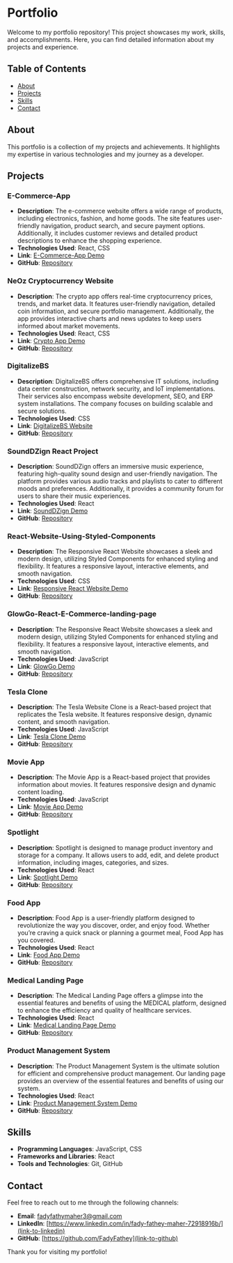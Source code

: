 # Portfolio

Welcome to my portfolio repository! This project showcases my work, skills, and accomplishments. Here, you can find detailed information about my projects and experience.

## Table of Contents

- [About](#about)
- [Projects](#projects)
- [Skills](#skills)
- [Contact](#contact)

## About

This portfolio is a collection of my projects and achievements. It highlights my expertise in various technologies and my journey as a developer.

## Projects

### E-Commerce-App
- **Description**: The e-commerce website offers a wide range of products, including electronics, fashion, and home goods. The site features user-friendly navigation, product search, and secure payment options. Additionally, it includes customer reviews and detailed product descriptions to enhance the shopping experience.
- **Technologies Used**: React, CSS
- **Link**: [E-Commerce-App Demo](https://e-commerce-website-six-phi.vercel.app/)
- **GitHub**: [Repository](https://github.com/FadyFathey/E-Commerce-App.git)

### NeOz Cryptocurrency Website
- **Description**: The crypto app offers real-time cryptocurrency prices, trends, and market data. It features user-friendly navigation, detailed coin information, and secure portfolio management. Additionally, the app provides interactive charts and news updates to keep users informed about market movements.
- **Technologies Used**: React, CSS
- **Link**: [Crypto App Demo](https://crypto-app-fady-fathy.onrender.com/)
- **GitHub**: [Repository](https://github.com/FadyFathey/crypto/tree/master)

### DigitalizeBS
- **Description**: DigitalizeBS offers comprehensive IT solutions, including data center construction, network security, and IoT implementations. Their services also encompass website development, SEO, and ERP system installations. The company focuses on building scalable and secure solutions.
- **Technologies Used**: CSS
- **Link**: [DigitalizeBS Website](https://digitalizebs.com/)
- **GitHub**: [Repository](https://github.com/FadyFathey/Digitalize.git)

### SoundDZign React Project
- **Description**: SoundDZign offers an immersive music experience, featuring high-quality sound design and user-friendly navigation. The platform provides various audio tracks and playlists to cater to different moods and preferences. Additionally, it provides a community forum for users to share their music experiences.
- **Technologies Used**: React
- **Link**: [SoundDZign Demo](https://sound-dezign.vercel.app/)
- **GitHub**: [Repository](https://github.com/FadyFathey/sound-dezign.git)

### React-Website-Using-Styled-Components
- **Description**: The Responsive React Website showcases a sleek and modern design, utilizing Styled Components for enhanced styling and flexibility. It features a responsive layout, interactive elements, and smooth navigation.
- **Technologies Used**: CSS
- **Link**: [Responsive React Website Demo](https://responsive-react-website-using-styled-components.vercel.app/)
- **GitHub**: [Repository](https://github.com/FadyFathey/Responsive-React-Website-Using-Styled-Components.git)

### GlowGo-React-E-Commerce-landing-page
- **Description**: The Responsive React Website showcases a sleek and modern design, utilizing Styled Components for enhanced styling and flexibility. It features a responsive layout, interactive elements, and smooth navigation.
- **Technologies Used**: JavaScript
- **Link**: [GlowGo Demo](https://responsive-react-website-using-styled-components.vercel.app/)
- **GitHub**: [Repository](https://github.com/FadyFathey/Responsive-React-Website-Using-Styled-Components.git)

### Tesla Clone
- **Description**: The Tesla Website Clone is a React-based project that replicates the Tesla website. It features responsive design, dynamic content, and smooth navigation.
- **Technologies Used**: JavaScript
- **Link**: [Tesla Clone Demo](https://tesla-website-clone-two.vercel.app)
- **GitHub**: [Repository](https://github.com/FadyFathey/Tesla-Website-Clone.git)

### Movie App
- **Description**: The Movie App is a React-based project that provides information about movies. It features responsive design and dynamic content loading.
- **Technologies Used**: JavaScript
- **Link**: [Movie App Demo](https://movie-db-30e50.web.app/)
- **GitHub**: [Repository](https://github.com/FadyFathey/movieDB.git)

### Spotlight
- **Description**: Spotlight is designed to manage product inventory and storage for a company. It allows users to add, edit, and delete product information, including images, categories, and sizes.
- **Technologies Used**: React
- **Link**: [Spotlight Demo](https://spotlight-self.vercel.app/)
- **GitHub**: [Repository](https://github.com/FadyFathey/spotlight.git)

### Food App
- **Description**: Food App is a user-friendly platform designed to revolutionize the way you discover, order, and enjoy food. Whether you’re craving a quick snack or planning a gourmet meal, Food App has you covered.
- **Technologies Used**: React
- **Link**: [Food App Demo](https://fooder-app-mu.vercel.app/)
- **GitHub**: [Repository](https://github.com/FadyFathey/fooderApp.git)

### Medical Landing Page
- **Description**: The Medical Landing Page offers a glimpse into the essential features and benefits of using the MEDICAL platform, designed to enhance the efficiency and quality of healthcare services.
- **Technologies Used**: React
- **Link**: [Medical Landing Page Demo](https://fadyfathey.github.io/MEDICAL/)
- **GitHub**: [Repository](https://github.com/FadyFathey/MEDICAL.git)

### Product Management System
- **Description**: The Product Management System is the ultimate solution for efficient and comprehensive product management. Our landing page provides an overview of the essential features and benefits of using our system.
- **Technologies Used**: React
- **Link**: [Product Management System Demo](https://fadyfathey.github.io/products-mangment-system/)
- **GitHub**: [Repository](https://github.com/FadyFathey/products-mangment-system.git)

## Skills

- **Programming Languages**: JavaScript, CSS
- **Frameworks and Libraries**: React
- **Tools and Technologies**: Git, GitHub

## Contact

Feel free to reach out to me through the following channels:

- **Email**: [fadyfathymaher3@gmail.com](mailto:your-email@example.com)
- **LinkedIn**: [https://www.linkedin.com/in/fady-fathey-maher-72918916b/](link-to-linkedin)
- **GitHub**: [https://github.com/FadyFathey](link-to-github)

Thank you for visiting my portfolio!
